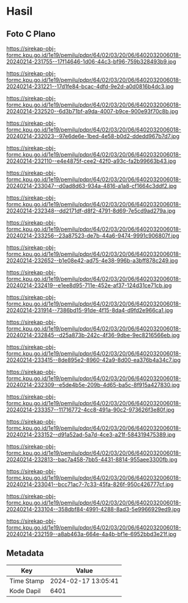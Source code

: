 # Hasil

## Foto C Plano

https://sirekap-obj-formc.kpu.go.id/1e19/pemilu/pdpr/64/02/03/20/06/6402032006018-20240214-231755--17f14646-1d06-44c3-bf96-759b328493b9.jpg

https://sirekap-obj-formc.kpu.go.id/1e19/pemilu/pdpr/64/02/03/20/06/6402032006018-20240214-231221--17d1fe84-bcac-4dfd-9e2d-a0d0816b4dc3.jpg

https://sirekap-obj-formc.kpu.go.id/1e19/pemilu/pdpr/64/02/03/20/06/6402032006018-20240214-232520--6d3b71bf-a9da-4007-b9ce-900e93f70c8b.jpg

https://sirekap-obj-formc.kpu.go.id/1e19/pemilu/pdpr/64/02/03/20/06/6402032006018-20240214-232023--97e6de6e-1bed-4e58-b0d2-ddedd967b7d7.jpg

https://sirekap-obj-formc.kpu.go.id/1e19/pemilu/pdpr/64/02/03/20/06/6402032006018-20240214-232110--e4e4875f-cee2-42f0-a93c-fa2b99663b43.jpg

https://sirekap-obj-formc.kpu.go.id/1e19/pemilu/pdpr/64/02/03/20/06/6402032006018-20240214-233047--d0ad8d63-934a-4816-a1a8-cf1664c3ddf2.jpg

https://sirekap-obj-formc.kpu.go.id/1e19/pemilu/pdpr/64/02/03/20/06/6402032006018-20240214-232348--dd2171df-d8f2-4791-8d69-7e5cd9ad279a.jpg

https://sirekap-obj-formc.kpu.go.id/1e19/pemilu/pdpr/64/02/03/20/06/6402032006018-20240214-233256--23a87523-de7b-44a6-9474-9991c906807f.jpg

https://sirekap-obj-formc.kpu.go.id/1e19/pemilu/pdpr/64/02/03/20/06/6402032006018-20240214-232652--b1e08e42-ad75-4e38-996b-a3bff878c249.jpg

https://sirekap-obj-formc.kpu.go.id/1e19/pemilu/pdpr/64/02/03/20/06/6402032006018-20240214-232419--e1ee8d95-711e-452e-af37-124d31ce71cb.jpg

https://sirekap-obj-formc.kpu.go.id/1e19/pemilu/pdpr/64/02/03/20/06/6402032006018-20240214-231914--7386bd15-91de-4f15-8da4-d9fd2e966ca1.jpg

https://sirekap-obj-formc.kpu.go.id/1e19/pemilu/pdpr/64/02/03/20/06/6402032006018-20240214-232845--d25a873b-242c-4f36-9dbe-9ec8216566eb.jpg

https://sirekap-obj-formc.kpu.go.id/1e19/pemilu/pdpr/64/02/03/20/06/6402032006018-20240214-233415--8de895e2-8960-42a9-8d00-ea376b4a34c7.jpg

https://sirekap-obj-formc.kpu.go.id/1e19/pemilu/pdpr/64/02/03/20/06/6402032006018-20240214-232309--e5de4b5e-209b-4d65-ba5c-8f915a427830.jpg

https://sirekap-obj-formc.kpu.go.id/1e19/pemilu/pdpr/64/02/03/20/06/6402032006018-20240214-233357--11716772-4cc8-491a-90c2-973626f3e80f.jpg

https://sirekap-obj-formc.kpu.go.id/1e19/pemilu/pdpr/64/02/03/20/06/6402032006018-20240214-233152--d91a52ad-5a7d-4ce3-a21f-584319475389.jpg

https://sirekap-obj-formc.kpu.go.id/1e19/pemilu/pdpr/64/02/03/20/06/6402032006018-20240214-232813--bac7a458-7bb5-4431-8814-955aee3300fb.jpg

https://sirekap-obj-formc.kpu.go.id/1e19/pemilu/pdpr/64/02/03/20/06/6402032006018-20240214-233041--bcc71ac7-7c33-45fa-826f-950c426777cf.jpg

https://sirekap-obj-formc.kpu.go.id/1e19/pemilu/pdpr/64/02/03/20/06/6402032006018-20240214-233104--358dbf84-4991-4288-8ad3-5e9966929ed9.jpg

https://sirekap-obj-formc.kpu.go.id/1e19/pemilu/pdpr/64/02/03/20/06/6402032006018-20240214-232159--a8ab463a-664e-4a4b-bf1e-6952bbd3e21f.jpg


## Metadata

| Key        | Value               |
| ---------- | ------------------- |
| Time Stamp | 2024-02-17 13:05:41 |
| Kode Dapil | 6401                |



